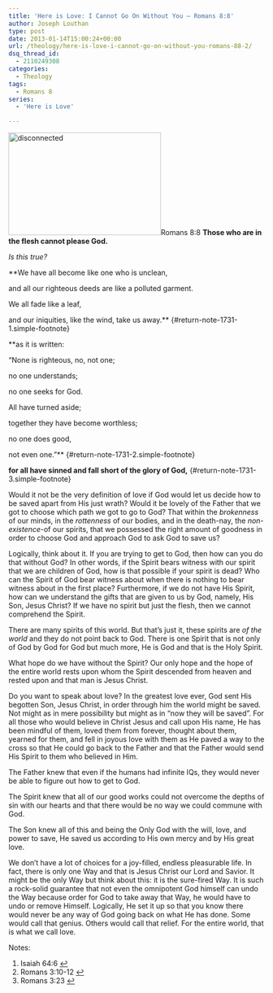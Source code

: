 ```yaml
---
title: 'Here is Love: I Cannot Go On Without You – Romans 8:8'
author: Joseph Louthan
type: post
date: 2013-01-14T15:00:24+00:00
url: /theology/here-is-love-i-cannot-go-on-without-you-romans-88-2/
dsq_thread_id:
  - 2110249308
categories:
  - Theology
tags:
  - Romans 8
series:
  - 'Here is Love'

---
```

<a href="http://theologic.us/theology/attachment/disconnected/" rel="attachment wp-att-1740"><img class="alignright size-medium wp-image-1740" src="https://i2.wp.com/theologic.us/wp-content/uploads/2013/01/disconnected.jpg?resize=300%2C202" alt="disconnected" width="300" height="202" srcset="https://i2.wp.com/theologic.us/wp-content/uploads/2013/01/disconnected.jpg?resize=300%2C202 300w, https://i2.wp.com/theologic.us/wp-content/uploads/2013/01/disconnected.jpg?w=496 496w" sizes="(max-width: 300px) 100vw, 300px" data-recalc-dims="1" /></a>Romans 8:8 **Those who are in the flesh cannot please God.**

_Is this true?_

**We have all become like one who is unclean,
  
and all our righteous deeds are like a polluted garment.
  
We all fade like a leaf,
  
and our iniquities, like the wind, take us away.** [][1]{#return-note-1731-1.simple-footnote}

**as it is written:
  
&#8220;None is righteous, no, not one;
  
no one understands;
  
no one seeks for God.
  
All have turned aside;
  
together they have become worthless;
  
no one does good,
  
not even one.&#8221;** [][2]{#return-note-1731-2.simple-footnote}

**for all have sinned and fall short of the glory of God,** [][3]{#return-note-1731-3.simple-footnote}

Would it not be the very definition of love if God would let us decide how to be saved apart from His just wrath? Would it be lovely of the Father that we got to choose which path we got to go to God? That within the _brokenness_ of our minds, in the _rottenness_ of our bodies, and in the death-nay, the _non-existence_-of our spirits, that we possessed the right amount of goodness in order to choose God and approach God to ask God to save us?

Logically, think about it. If you are trying to get to God, then how can you do that without God? In other words, if the Spirit bears witness with our spirit that we are children of God, how is that possible if your spirit is dead? Who can the Spirit of God bear witness about when there is nothing to bear witness about in the first place? Furthermore, if we do not have His Spirit, how can we understand the gifts that are given to us by God, namely, His Son, Jesus Christ? If we have no spirit but just the flesh, then we cannot comprehend the Spirit.

There are many spirits of this world. But that&#8217;s just it, these spirits are _of the world_ and they do not point back to God. There is one Spirit that is not only of God by God for God but much more, He is God and that is the Holy Spirit.

What hope do we have without the Spirit? Our only hope and the hope of the entire world rests upon whom the Spirit descended from heaven and rested upon and that man is Jesus Christ.

Do you want to speak about love? In the greatest love ever, God sent His begotten Son, Jesus Christ, in order through him the world might be saved. Not might as in mere possibility but might as in &#8220;now they will be saved&#8221;. For all those who would believe in Christ Jesus and call upon His name, He has been mindful of them, loved them from forever, thought about them, yearned for them, and fell in joyous love with them as He paved a way to the cross so that He could go back to the Father and that the Father would send His Spirit to them who believed in Him.

The Father knew that even if the humans had infinite IQs, they would never be able to figure out how to get to God.

The Spirit knew that all of our good works could not overcome the depths of sin with our hearts and that there would be no way we could commune with God.

The Son knew all of this and being the Only God with the will, love, and power to save, He saved us according to His own mercy and by His great love.

We don&#8217;t have a lot of choices for a joy-filled, endless pleasurable life. In fact, there is only one Way and that is Jesus Christ our Lord and Savior. It might be the only Way but think about this: it is the sure-fired Way. It is such a rock-solid guarantee that not even the omnipotent God himself can undo the Way because order for God to take away that Way, he would have to undo or remove Himself. Logically, He set it up so that you know there would never be any way of God going back on what He has done. Some would call that genius. Others would call that relief. For the entire world, that is what we call love.

<div class="simple-footnotes">
  <p class="notes">
    Notes:
  </p>
  
  <ol>
    <li id="note-1731-1">
      Isaiah 64:6 <a href="#return-note-1731-1">&#8617;</a>
    </li>
    <li id="note-1731-2">
      Romans 3:10-12 <a href="#return-note-1731-2">&#8617;</a>
    </li>
    <li id="note-1731-3">
      Romans 3:23 <a href="#return-note-1731-3">&#8617;</a>
    </li>
  </ol>
</div>

 [1]: #note-1731-1 "Isaiah 64:6"
 [2]: #note-1731-2 "Romans 3:10-12"
 [3]: #note-1731-3 "Romans 3:23"